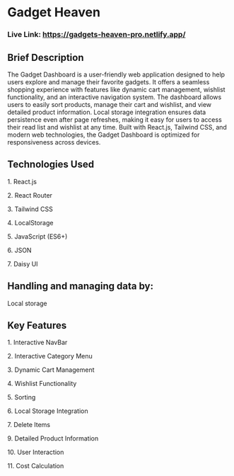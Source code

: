 # Gadget Heaven
### Live Link: https://gadgets-heaven-pro.netlify.app/ 

## Brief Description
<P>The Gadget Dashboard is a user-friendly web application designed to help users explore and manage their favorite gadgets. It offers a seamless shopping experience with features like dynamic cart management, wishlist functionality, and an interactive navigation system. The dashboard allows users to easily sort products, manage their cart and wishlist, and view detailed product information. Local storage integration ensures data persistence even after page refreshes, making it easy for users to access their read list and wishlist at any time. Built with React.js, Tailwind CSS, and modern web technologies, the Gadget Dashboard is optimized for responsiveness across devices.</P>

## Technologies Used
<P>1. React.js</P>
<P>2. React Router</P>
<P>3. Tailwind CSS</P>
<P>4. LocalStorage</P>
<P>5. JavaScript (ES6+)</P>
<P>6. JSON</P>
<P>7. Daisy UI</P>

## Handling and managing data by:
<P>Local storage</P>

## Key Features
<P>1. Interactive NavBar</P>
<P>2. Interactive Category Menu</P>
<P>3. Dynamic Cart Management</P>
<P>4. Wishlist Functionality</P>
<P>5. Sorting</P>
<P>6. Local Storage Integration</P>
<P>7. Delete Items</P>
<P>9. Detailed Product Information</P>
<P>10. User Interaction</P>
<P>11. Cost Calculation</P>
